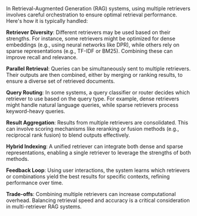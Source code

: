 In Retrieval-Augmented Generation (RAG) systems, using multiple retrievers involves careful orchestration to ensure optimal retrieval performance. Here's how it is typically handled:

**Retriever Diversity**: Different retrievers may be used based on their strengths. For instance, some retrievers might be optimized for dense embeddings (e.g., using neural networks like DPR), while others rely on sparse representations (e.g., TF-IDF or BM25). Combining these can improve recall and relevance.

**Parallel Retrieval**: Queries can be simultaneously sent to multiple retrievers. Their outputs are then combined, either by merging or ranking results, to ensure a diverse set of retrieved documents.

**Query Routing**: In some systems, a query classifier or router decides which retriever to use based on the query type. For example, dense retrievers might handle natural language queries, while sparse retrievers process keyword-heavy queries.

**Result Aggregation**: Results from multiple retrievers are consolidated. This can involve scoring mechanisms like reranking or fusion methods (e.g., reciprocal rank fusion) to blend outputs effectively.

**Hybrid Indexing**: A unified retriever can integrate both dense and sparse representations, enabling a single retriever to leverage the strengths of both methods.

**Feedback Loop**: Using user interactions, the system learns which retrievers or combinations yield the best results for specific contexts, refining performance over time. 

**Trade-offs**: Combining multiple retrievers can increase computational overhead. Balancing retrieval speed and accuracy is a critical consideration in multi-retriever RAG systems.
